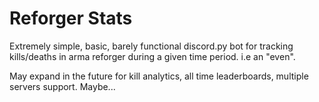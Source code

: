 # Reforger Stats

Extremely simple, basic, barely functional discord.py bot for tracking kills/deaths in arma reforger during a given time period. i.e an "even".

May expand in the future for kill analytics, all time leaderboards, multiple servers support. Maybe...
